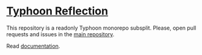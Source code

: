 # [Typhoon Reflection](https://github.com/typhoon-php/typhoon/blob/0.3.x/docs/Reflection.md)

This repository is a readonly Typhoon monorepo subsplit.
Please, open pull requests and issues in the [main repository](https://github.com/typhoon-php/typhoon).

Read [documentation](https://github.com/typhoon-php/typhoon/blob/0.3.x/docs/Reflection.md).
